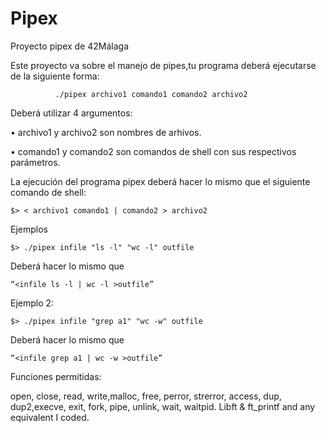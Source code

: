 
# Pipex
Proyecto pipex de 42Málaga

Este proyecto va sobre el manejo de pipes,tu programa deberá ejecutarse de la siguiente forma:
              
              ./pipex archivo1 comando1 comando2 archivo2

Deberá utilizar 4 argumentos:

• archivo1 y archivo2 son nombres de arhivos.

• comando1 y comando2 son comandos de shell con sus respectivos parámetros.

La ejecución del programa pipex deberá hacer lo mismo que el siguiente comando de shell:

    $> < archivo1 comando1 | comando2 > archivo2

Ejemplos
    
    $> ./pipex infile "ls -l" "wc -l" outfile

Deberá hacer lo mismo que 
    
    “<infile ls -l | wc -l >outfile”

Ejemplo 2:

    $> ./pipex infile "grep a1" "wc -w" outfile

Deberá hacer lo mismo que 
    
    “<infile grep a1 | wc -w >outfile”

Funciones permitidas:

open, close, read, write,malloc, free, perror,
strerror, access, dup, dup2,execve, exit, fork, pipe,
unlink, wait, waitpid.
Libft & ft_printf and any equivalent I coded.
